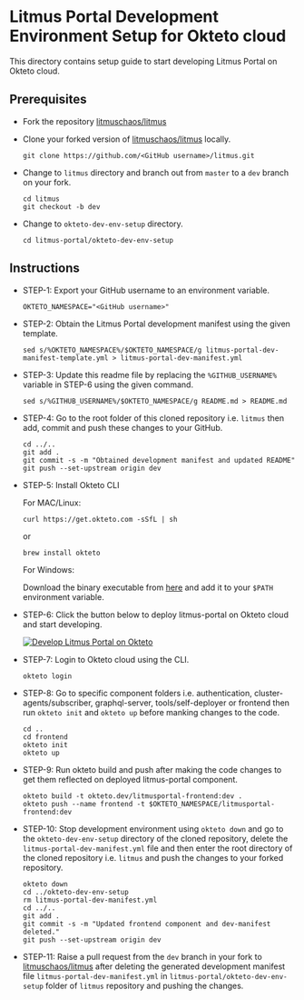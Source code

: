 # Litmus Portal Development Environment Setup for Okteto cloud

This directory contains setup guide to start developing Litmus Portal on Okteto cloud. 


## Prerequisites 

- Fork the repository [litmuschaos/litmus](https://github.com/litmuschaos/litmus)

- Clone your forked version of [litmuschaos/litmus](https://github.com/litmuschaos/litmus) locally.

  ```
  git clone https://github.com/<GitHub username>/litmus.git
  ```

- Change to `litmus` directory and branch out from `master` to a `dev` branch on your fork.

  ```
  cd litmus
  git checkout -b dev
  ```

- Change to `okteto-dev-env-setup` directory.

  ```
  cd litmus-portal/okteto-dev-env-setup
  ```


## Instructions

- STEP-1: Export your GitHub username to an environment variable.

  ```
  OKTETO_NAMESPACE="<GitHub username>"
  ```

- STEP-2: Obtain the Litmus Portal development manifest using the given template.

  ```
  sed s/%OKTETO_NAMESPACE%/$OKTETO_NAMESPACE/g litmus-portal-dev-manifest-template.yml > litmus-portal-dev-manifest.yml
  ```

- STEP-3: Update this readme file by replacing the `%GITHUB_USERNAME%` variable in STEP-6 using the given command.

  ```
  sed s/%GITHUB_USERNAME%/$OKTETO_NAMESPACE/g README.md > README.md
  ```

- STEP-4: Go to the root folder of this cloned repository i.e. `litmus` then add, commit and push these changes to your GitHub.

  ```
  cd ../..
  git add .
  git commit -s -m "Obtained development manifest and updated README"
  git push --set-upstream origin dev
  ```

- STEP-5: Install Okteto CLI
  
  For MAC/Linux:

  ```
  curl https://get.okteto.com -sSfL | sh
  ```

  or

  ```
  brew install okteto
  ```

  For Windows:

  Download the binary executable from [here](https://downloads.okteto.com/cli/okteto.exe) and add it to your `$PATH` environment variable.

- STEP-6: Click the button below to deploy litmus-portal on Okteto cloud and start developing.
  
  [![Develop Litmus Portal on Okteto](https://okteto.com/develop-okteto.svg)](https://cloud.okteto.com/deploy?repository=https://github.com/%GITHUB_USERNAME%/litmus&branch=dev)

- STEP-7: Login to Okteto cloud using the CLI.

  ```
  okteto login
  ```

- STEP-8: Go to specific component folders i.e. authentication, cluster-agents/subscriber, graphql-server, tools/self-deployer or frontend then run `okteto init` and `okteto up` before manking changes to the code.

  ```
  cd ..
  cd frontend
  okteto init
  okteto up
  ```

- STEP-9: Run okteto build and push after making the code changes to get them reflected on deployed litmus-portal component.

  ```
  okteto build -t okteto.dev/litmusportal-frontend:dev .
  okteto push --name frontend -t $OKTETO_NAMESPACE/litmusportal-frontend:dev
  ```

- STEP-10: Stop development environment using `okteto down` and go to the `okteto-dev-env-setup` directory of the cloned repository, delete the  `litmus-portal-dev-manifest.yml` file and then enter the root directory of the cloned repository i.e. `litmus`  and push the changes to your forked repository.

  ```
  okteto down
  cd ../okteto-dev-env-setup
  rm litmus-portal-dev-manifest.yml
  cd ../..
  git add .
  git commit -s -m "Updated frontend component and dev-manifest deleted."
  git push --set-upstream origin dev
  ```

- STEP-11: Raise a pull request from the `dev` branch in your fork to [litmuschaos/litmus](https://github.com/litmuschaos/litmus) after deleting the generated development manifest file `litmus-portal-dev-manifest.yml` in `litmus-portal/okteto-dev-env-setup` folder of `litmus` repository and pushing the changes.
